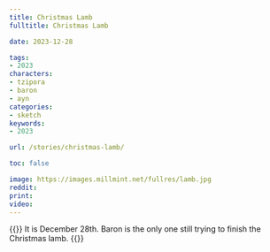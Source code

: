 ```yaml
---
title: Christmas Lamb
fulltitle: Christmas Lamb

date: 2023-12-28

tags:
- 2023
characters:
- tzipora
- baron
- ayn
categories:
- sketch
keywords:
- 2023

url: /stories/christmas-lamb/

toc: false

image: https://images.millmint.net/fullres/lamb.jpg
reddit:
print:
video:
---
```

{{<note caption>}}
It is December 28th. Baron is the only one still trying to finish the Christmas lamb.
{{</note>}}